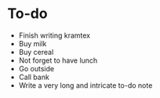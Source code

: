 To-do
=====

 - Finish writing kramtex
 - Buy milk
 - Buy cereal
 - Not forget to have lunch
 - Go outside
 - Call bank
 - Write a very long and intricate to-do note
